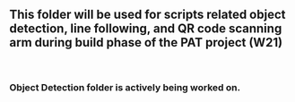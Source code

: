 ## This folder will be used for scripts related object detection, line following, and QR code scanning arm during build phase of the PAT project (W21)

<p><br>

### Object Detection folder is actively being worked on. 
